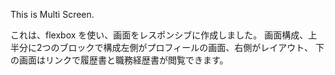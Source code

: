 This is Multi Screen.

これは、flexbox を使い、画面をレスポンシブに作成しました。
画面構成、上半分に2つのブロックで構成左側がプロフィールの画面、右側がレイアウト、
下の画面はリンクで履歴書と職務経歴書が閲覧できます。
